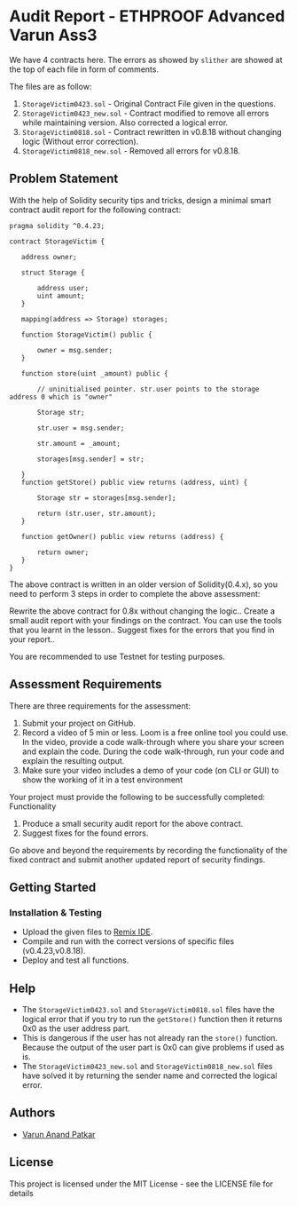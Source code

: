 # Audit Report - ETHPROOF Advanced Varun Ass3

We have 4 contracts here. The errors as showed by `slither` are showed at the top of each file in form of comments.

The files are as follow:

1. `StorageVictim0423.sol` - Original Contract File given in the questions.
2. `StorageVictim0423_new.sol` - Contract modified to remove all errors while maintaining version. Also corrected a logical error.
3. `StorageVictim0818.sol` - Contract rewritten in v0.8.18 without changing logic (Without error correction).
4. `StorageVictim0818_new.sol` - Removed all errors for v0.8.18.

## Problem Statement

With the help of Solidity security tips and tricks, design a minimal smart contract audit report for the following contract:

```
pragma solidity ^0.4.23;

contract StorageVictim {

   address owner;

   struct Storage {

       address user;
       uint amount;
   }

   mapping(address => Storage) storages;

   function StorageVictim() public {

       owner = msg.sender;
   }

   function store(uint _amount) public {

       // uninitialised pointer. str.user points to the storage address 0 which is "owner"

       Storage str;

       str.user = msg.sender;

       str.amount = _amount;

       storages[msg.sender] = str;

   }
   function getStore() public view returns (address, uint) {

       Storage str = storages[msg.sender];

       return (str.user, str.amount);
   }

   function getOwner() public view returns (address) {

       return owner;
   }
}
```

The above contract is written in an older version of Solidity(0.4.x), so you need to perform 3 steps in order to complete the above assessment:

Rewrite the above contract for 0.8x without changing the logic.. Create a small audit report with your findings on the contract. You can use the tools that you learnt in the lesson.. Suggest fixes for the errors that you find in your report..

You are recommended to use Testnet for testing purposes.

## Assessment Requirements

There are three requirements for the assessment:

1. Submit your project on GitHub.
2. Record a video of 5 min or less. Loom is a free online tool you could use. In the video, provide a code walk-through where you share your screen and explain the code. During the code walk-through, run your code and explain the resulting output.
3. Make sure your video includes a demo of your code (on CLI or GUI) to show the working of it in a test environment

Your project must provide the following to be successfully completed: Functionality

1. Produce a small security audit report for the above contract.
2. Suggest fixes for the found errors.

Go above and beyond the requirements by recording the functionality of the fixed contract and submit another updated report of security findings.

## Getting Started

### Installation & Testing

- Upload the given files to [Remix IDE](https://remix.ethereum.org/).
- Compile and run with the correct versions of specific files (v0.4.23,v0.8.18).
- Deploy and test all functions.

## Help

- The `StorageVictim0423.sol` and `StorageVictim0818.sol` files have the logical error that if you try to run the `getStore()` function then it returns 0x0 as the user address part.
- This is dangerous if the user has not already ran the `store()` function. Because the output of the user part is 0x0 can give problems if used as is.
- The `StorageVictim0423_new.sol` and `StorageVictim0818_new.sol` files have solved it by returning the sender name and corrected the logical error.

## Authors

- [Varun Anand Patkar](https://github.com/Varun-Patkar)

## License

This project is licensed under the MIT License - see the LICENSE file for details
